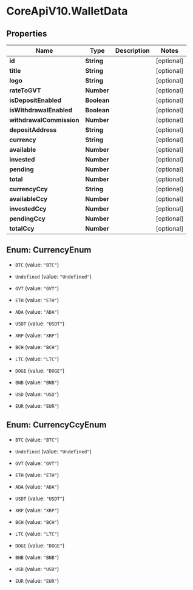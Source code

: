# CoreApiV10.WalletData

## Properties
Name | Type | Description | Notes
------------ | ------------- | ------------- | -------------
**id** | **String** |  | [optional] 
**title** | **String** |  | [optional] 
**logo** | **String** |  | [optional] 
**rateToGVT** | **Number** |  | [optional] 
**isDepositEnabled** | **Boolean** |  | [optional] 
**isWithdrawalEnabled** | **Boolean** |  | [optional] 
**withdrawalCommission** | **Number** |  | [optional] 
**depositAddress** | **String** |  | [optional] 
**currency** | **String** |  | [optional] 
**available** | **Number** |  | [optional] 
**invested** | **Number** |  | [optional] 
**pending** | **Number** |  | [optional] 
**total** | **Number** |  | [optional] 
**currencyCcy** | **String** |  | [optional] 
**availableCcy** | **Number** |  | [optional] 
**investedCcy** | **Number** |  | [optional] 
**pendingCcy** | **Number** |  | [optional] 
**totalCcy** | **Number** |  | [optional] 


<a name="CurrencyEnum"></a>
## Enum: CurrencyEnum


* `BTC` (value: `"BTC"`)

* `Undefined` (value: `"Undefined"`)

* `GVT` (value: `"GVT"`)

* `ETH` (value: `"ETH"`)

* `ADA` (value: `"ADA"`)

* `USDT` (value: `"USDT"`)

* `XRP` (value: `"XRP"`)

* `BCH` (value: `"BCH"`)

* `LTC` (value: `"LTC"`)

* `DOGE` (value: `"DOGE"`)

* `BNB` (value: `"BNB"`)

* `USD` (value: `"USD"`)

* `EUR` (value: `"EUR"`)




<a name="CurrencyCcyEnum"></a>
## Enum: CurrencyCcyEnum


* `BTC` (value: `"BTC"`)

* `Undefined` (value: `"Undefined"`)

* `GVT` (value: `"GVT"`)

* `ETH` (value: `"ETH"`)

* `ADA` (value: `"ADA"`)

* `USDT` (value: `"USDT"`)

* `XRP` (value: `"XRP"`)

* `BCH` (value: `"BCH"`)

* `LTC` (value: `"LTC"`)

* `DOGE` (value: `"DOGE"`)

* `BNB` (value: `"BNB"`)

* `USD` (value: `"USD"`)

* `EUR` (value: `"EUR"`)




